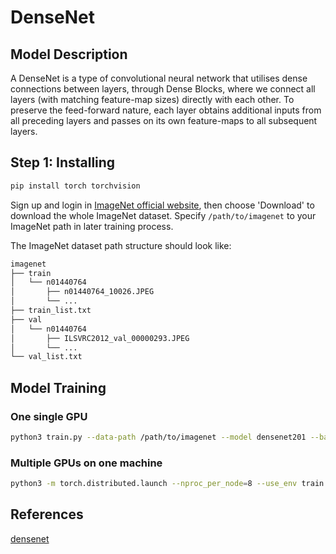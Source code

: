 # DenseNet

## Model Description

A DenseNet is a type of convolutional neural network that utilises dense connections between layers, through Dense Blocks, where we connect all layers (with matching feature-map sizes) directly with each other. To preserve the feed-forward nature, each layer obtains additional inputs from all preceding layers and passes on its own feature-maps to all subsequent layers.

## Step 1: Installing

```bash
pip install torch torchvision
```

Sign up and login in [ImageNet official website](https://www.image-net.org/index.php), then choose 'Download' to download the whole ImageNet dataset. Specify `/path/to/imagenet` to your ImageNet path in later training process.

The ImageNet dataset path structure should look like:

```bash
imagenet
├── train
│   └── n01440764
│       ├── n01440764_10026.JPEG
│       └── ...
├── train_list.txt
├── val
│   └── n01440764
│       ├── ILSVRC2012_val_00000293.JPEG
│       └── ...
└── val_list.txt
```

## Model Training

### One single GPU

```bash
python3 train.py --data-path /path/to/imagenet --model densenet201 --batch-size 128
```

### Multiple GPUs on one machine

```bash
python3 -m torch.distributed.launch --nproc_per_node=8 --use_env train.py --data-path /path/to/imagenet --model densenet201 --batch-size 128
```

## References

[densenet](https://github.com/pytorch/vision/blob/main/torchvision/models/densenet.py)
